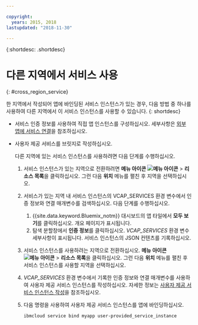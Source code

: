 ```yaml
---

copyright:
  years: 2015, 2018
lastupdated: "2018-11-30"

---
```


{:shortdesc: .shortdesc}

# 다른 지역에서 서비스 사용
{: #cross_region_service}

한 지역에서 작성되어 앱에 바인딩된 서비스 인스턴스가 있는 경우, 다음 방법 중 하나를 사용하여 다른 지역에서 이 서비스 인스턴스를 사용할 수 있습니다.
{: shortdesc}

  * 서비스 인증 정보를 사용하여 직접 앱 인스턴스를 구성하십시오. 세부사항은 [외부 앱에 서비스 연결](/docs/resources/connect_external_app.html#externalapp)을 참조하십시오.
  * 사용자 제공 서비스를 브릿지로 작성하십시오.

	다른 지역에 있는 서비스 인스턴스를 사용하려면 다음 단계를 수행하십시오.

      1. 서비스 인스턴스가 있는 지역으로 전환하려면 **메뉴 아이콘 ![메뉴 아이콘](../icons/icon_hamburger.svg)** > **리소스 목록**을 클릭하십시오. 그런 다음 **위치** 메뉴를 펼친 후 지역을 선택하십시오. 

      2. 서비스가 있는 지역 내 서비스 인스턴스의 VCAP_SERVICES 환경 변수에서 인증 정보와 연결 매개변수를 검색하십시오. 다음 단계를 수행하십시오.

	       1. {{site.data.keyword.Bluemix_notm}} 대시보드의 앱 타일에서 **모두 보기**를 클릭하십시오. 개요 페이지가 표시됩니다.
	       2. 탐색 분할창에서 **인증 정보**를 클릭하십시오. *VCAP_SERVICES* 환경 변수 세부사항이 표시됩니다. 서비스 인스턴스의 JSON 컨텐츠를 기록하십시오.

      3. 서비스 인스턴스를 사용하려는 지역으로 전환하십시오. **메뉴 아이콘 ![메뉴 아이콘](../icons/icon_hamburger.svg)** > **리소스 목록**을 클릭하십시오. 그런 다음 **위치** 메뉴를 펼친 후 서비스 인스턴스를 사용할 지역을 선택하십시오.

      4. *VCAP_SERVICES* 환경 변수에서 기록한 인증 정보와 연결 매개변수를 사용하여 사용자 제공 서비스 인스턴스를 작성하십시오. 자세한 정보는 [사용자 제공 서비스 인스턴스 작성](/docs/apps/reqnsi.html#user_provide_services)을 참조하십시오.

      5. 다음 명령을 사용하여 사용자 제공 서비스 인스턴스를 앱에 바인딩하십시오.

	     ```
	     ibmcloud service bind myapp user-provided_service_instance
	     ```
